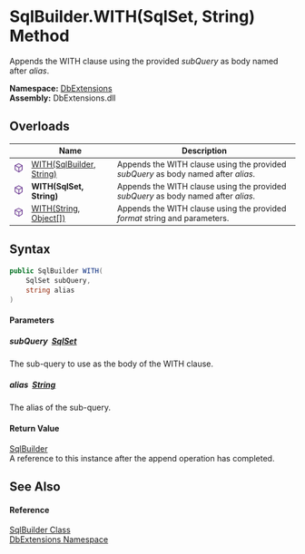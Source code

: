 SqlBuilder.WITH(SqlSet, String) Method
======================================
Appends the WITH clause using the provided *subQuery* as body named after *alias*.
  
**Namespace:** [DbExtensions][1]  
**Assembly:** DbExtensions.dll

Overloads
---------

|                  | Name                          | Description                                                                        |
| ---------------- | ----------------------------- | ---------------------------------------------------------------------------------- |
| ![Public method] | [WITH(SqlBuilder, String)][2] | Appends the WITH clause using the provided *subQuery* as body named after *alias*. |
| ![Public method] | **WITH(SqlSet, String)**      | Appends the WITH clause using the provided *subQuery* as body named after *alias*. |
| ![Public method] | [WITH(String, Object[])][3]   | Appends the WITH clause using the provided *format* string and parameters.         |


Syntax
------

```csharp
public SqlBuilder WITH(
	SqlSet subQuery,
	string alias
)
```

#### Parameters

##### *subQuery*  [SqlSet][4]
The sub-query to use as the body of the WITH clause.

##### *alias*  [String][5]
The alias of the sub-query.

#### Return Value
[SqlBuilder][6]  
A reference to this instance after the append operation has completed.

See Also
--------

#### Reference
[SqlBuilder Class][6]  
[DbExtensions Namespace][1]  

[1]: ../README.md
[2]: WITH.md
[3]: WITH_2.md
[4]: ../SqlSet/README.md
[5]: https://learn.microsoft.com/dotnet/api/system.string
[6]: README.md
[Public method]: ../../icons/pubmethod.svg "Public method"